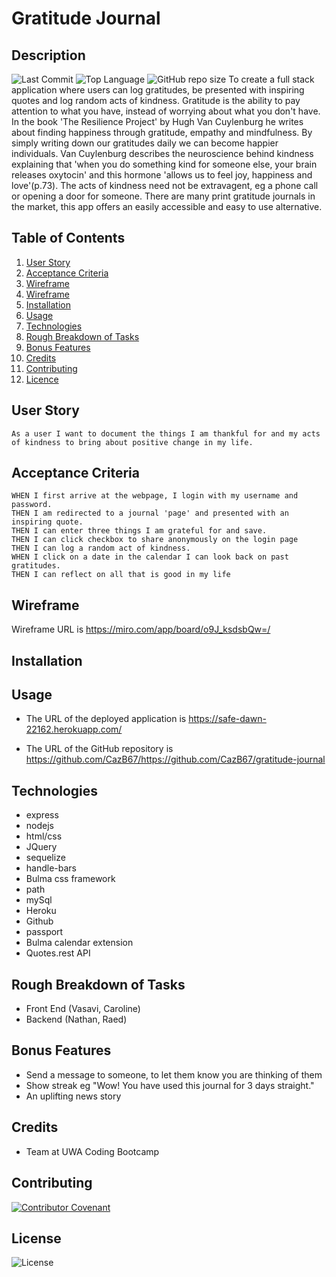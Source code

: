 # Gratitude Journal

## Description 
![Last Commit](https://img.shields.io/github/last-commit/cazb67/gratitude-journal) ![Top Language](https://img.shields.io/github/languages/top/cazb67/gratitude-journal) ![GitHub repo size](https://img.shields.io/github/repo-size/cazb67/gratitude-journal)
To create a full stack application where users can log gratitudes, be presented with inspiring quotes and log random acts of kindness. Gratitude is the ability to pay attention to what you have, instead of worrying about what you don't have. In the book 'The Resilience Project' by Hugh Van Cuylenburg he writes about finding happiness through gratitude, empathy and mindfulness. By simply writing down our gratitudes daily we can become happier individuals. Van Cuylenburg describes the neuroscience behind kindness explaining that 'when you do something kind for someone else, your brain releases oxytocin' and this hormone 'allows us to feel joy, happiness and love'(p.73). The acts of kindness need not be extravagent, eg a phone call or opening a door for someone. There are many print gratitude journals in the market, this app offers an easily accessible and easy to use alternative.

## Table of Contents
1. [User Story](#User-Story)
2. [Acceptance Criteria](#Acceptance-Criteria)
3. [Wireframe](#Wireframe)
4. [Wireframe](#Wireframe)
5. [Installation](#Installation)
6. [Usage](#Usage)
7. [Technologies](#Technologies)
8. [Rough Breakdown of Tasks ](#Rough-Breakdown-of-Tasks)
9. [Bonus Features ](#Bonus-Features)
10. [Credits](#Credits)
11. [Contributing](#Contributing)
12. [Licence](#License)

## User Story
```
As a user I want to document the things I am thankful for and my acts of kindness to bring about positive change in my life. 
```

## Acceptance Criteria
```
WHEN I first arrive at the webpage, I login with my username and password.
THEN I am redirected to a journal 'page' and presented with an inspiring quote.
THEN I can enter three things I am grateful for and save.
THEN I can click checkbox to share anonymously on the login page
THEN I can log a random act of kindness.
WHEN I click on a date in the calendar I can look back on past gratitudes.
THEN I can reflect on all that is good in my life
```

## Wireframe 
Wireframe URL is https://miro.com/app/board/o9J_ksdsbQw=/

## Installation

## Usage
* The URL of the deployed application is https://safe-dawn-22162.herokuapp.com/

* The URL of the GitHub repository is https://github.com/CazB67/https://github.com/CazB67/gratitude-journal

## Technologies
- express
- nodejs
- html/css
- JQuery
- sequelize
- handle-bars
- Bulma css framework
- path
- mySql
- Heroku
- Github
- passport
- Bulma calendar extension
- Quotes.rest API

## Rough Breakdown of Tasks 
- Front End (Vasavi, Caroline)
- Backend (Nathan, Raed)

## Bonus Features
- Send a message to someone, to let them know you are thinking of them
- Show streak eg "Wow! You have used this journal for 3 days straight."
- An uplifting news story

## Credits
- Team at UWA Coding Bootcamp

## Contributing
[![Contributor Covenant](https://img.shields.io/badge/Contributor%20Covenant-v2.0%20adopted-ff69b4.svg)](code_of_conduct.md)

## License
![License](https://img.shields.io/github/license/cazb67/gratitude-journal) 
